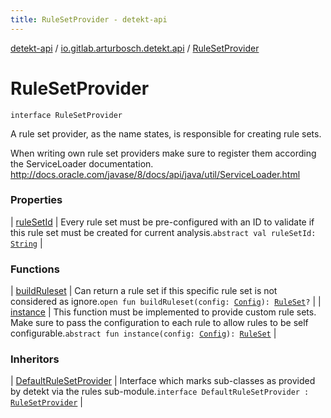 ```yaml
---
title: RuleSetProvider - detekt-api
---
```


[detekt-api](../../index.html) / [io.gitlab.arturbosch.detekt.api](../index.html) / [RuleSetProvider](./index.html)

# RuleSetProvider

`interface RuleSetProvider`

A rule set provider, as the name states, is responsible for creating rule sets.

When writing own rule set providers make sure to register them according the ServiceLoader documentation.
http://docs.oracle.com/javase/8/docs/api/java/util/ServiceLoader.html

### Properties

| [ruleSetId](rule-set-id.html) | Every rule set must be pre-configured with an ID to validate if this rule set must be created for current analysis.`abstract val ruleSetId: `[`String`](https://kotlinlang.org/api/latest/jvm/stdlib/kotlin/-string/index.html) |

### Functions

| [buildRuleset](build-ruleset.html) | Can return a rule set if this specific rule set is not considered as ignore.`open fun buildRuleset(config: `[`Config`](../-config/index.html)`): `[`RuleSet`](../-rule-set/index.html)`?` |
| [instance](instance.html) | This function must be implemented to provide custom rule sets. Make sure to pass the configuration to each rule to allow rules to be self configurable.`abstract fun instance(config: `[`Config`](../-config/index.html)`): `[`RuleSet`](../-rule-set/index.html) |

### Inheritors

| [DefaultRuleSetProvider](../../io.gitlab.arturbosch.detekt.api.internal/-default-rule-set-provider.html) | Interface which marks sub-classes as provided by detekt via the rules sub-module.`interface DefaultRuleSetProvider : `[`RuleSetProvider`](./index.html) |

